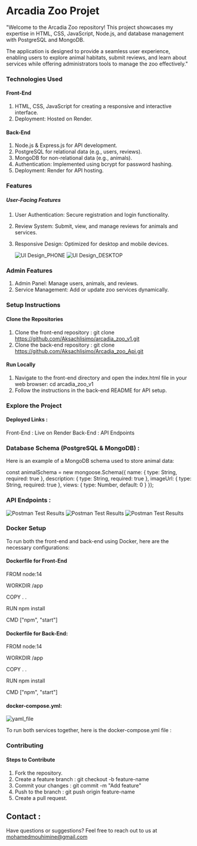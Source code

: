# Arcadia Zoo Projet

"Welcome to the Arcadia Zoo repository! This project showcases my expertise in HTML, CSS, JavaScript, Node.js, and database management with PostgreSQL and MongoDB.

The application is designed to provide a seamless user experience, enabling users to explore animal habitats, submit reviews, and learn about services while offering administrators tools to manage the zoo effectively."

### Technologies Used

#### Front-End

1. HTML, CSS, JavaScript for creating a responsive and interactive interface.
2. Deployment: Hosted on Render.
#### Back-End
1. Node.js & Express.js for API development.
2. PostgreSQL for relational data (e.g., users, reviews).
3. MongoDB for non-relational data (e.g., animals).
4. Authentication: Implemented using bcrypt for password hashing.
5. Deployment: Render for API hosting.
   
### Features

##### User-Facing Features

1. User Authentication: Secure registration and login functionality.
2. Review System: Submit, view, and manage reviews for animals and services.
3. Responsive Design: Optimized for desktop and mobile devices.

   ![UI Design_PHONE](./Screenshots/PHONE.png)
   ![UI Design_DESKTOP](./Screenshots/DESKTOP.png)


### Admin Features
1. Admin Panel: Manage users, animals, and reviews.
2. Service Management: Add or update zoo services dynamically.

### Setup Instructions

#### Clone the Repositories
1. Clone the front-end repository : git clone https://github.com/Aksachlisimo/arcadia_zoo_v1.git
2. Clone the back-end repository :  git clone https://github.com/Aksachlisimo/Arcadia_zoo_Api.git

#### Run Locally
1. Navigate to the front-end directory and open the index.html file in your web browser: cd arcadia_zoo_v1
2. Follow the instructions in the back-end README for API setup.

### Explore the Project

#### Deployed Links :
Front-End : Live on Render
Back-End : API Endpoints

### Database Schema (PostgreSQL & MongoDB) :

Here is an example of a MongoDB schema used to store animal data:

const animalSchema = new mongoose.Schema({
  name: { type: String, required: true },
  description: { type: String, required: true },
  imageUrl: { type: String, required: true },
  views: { type: Number, default: 0 }
});

### API Endpoints :

![Postman Test Results](./Screenshots/postman1.jpg)
![Postman Test Results](./Screenshots/postman2.jpg)
![Postman Test Results](./Screenshots/postman3.jpg)

### Docker Setup
To run both the front-end and back-end using Docker, here are the necessary configurations:

#### Dockerfile for Front-End
FROM node:14

WORKDIR /app

COPY . .

RUN npm install

CMD ["npm", "start"]

#### Dockerfile for Back-End:

FROM node:14

WORKDIR /app

COPY . .

RUN npm install

CMD ["npm", "start"]

#### docker-compose.yml:

![yaml_file](./Screenshots/yaml.jpg)

To run both services together, here is the docker-compose.yml file :






### Contributing

#### Steps to Contribute
1. Fork the repository.
2. Create a feature branch : git checkout -b feature-name
3. Commit your changes : git commit -m "Add feature"
4. Push to the branch : git push origin feature-name
5. Create a pull request.



## Contact :
Have questions or suggestions? Feel free to reach out to us at mohamedmouhimine@gmail.com
